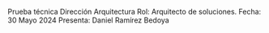 Prueba técnica Dirección Arquitectura
Rol: Arquitecto de soluciones.
Fecha: 30 Mayo 2024
Presenta: Daniel Ramírez Bedoya
